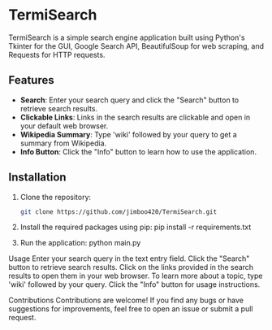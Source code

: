 # TermiSearch

TermiSearch is a simple search engine application built using Python's Tkinter for the GUI, Google Search API, BeautifulSoup for web scraping, and Requests for HTTP requests.

## Features

- **Search**: Enter your search query and click the "Search" button to retrieve search results.
- **Clickable Links**: Links in the search results are clickable and open in your default web browser.
- **Wikipedia Summary**: Type 'wiki' followed by your query to get a summary from Wikipedia.
- **Info Button**: Click the "Info" button to learn how to use the application.

## Installation

1. Clone the repository:

   ```bash
   git clone https://github.com/jimboo420/TermiSearch.git


2. Install the required packages using pip: pip install -r requirements.txt

3. Run the application: python main.py

Usage
Enter your search query in the text entry field.
Click the "Search" button to retrieve search results.
Click on the links provided in the search results to open them in your web browser.
To learn more about a topic, type 'wiki' followed by your query.
Click the "Info" button for usage instructions.

Contributions
Contributions are welcome! If you find any bugs or have suggestions for improvements, feel free to open an issue or submit a pull request.

